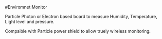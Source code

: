 #Enviromnet Monitor

Particle Photon or Electron based board to measure Humidity, Temperature, Light level and pressure.

Compaible with Particle power shield to allow truely wireless monitoring.